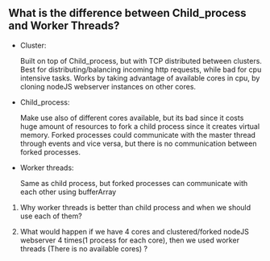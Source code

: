 ## What is the difference between Child_process and Worker Threads?
- Cluster: 
  
	Built on top of Child_process, but with TCP distributed between clusters.
	Best for distributing/balancing incoming http requests, while bad for cpu intensive tasks.
	Works by taking advantage of available cores in cpu, by cloning nodeJS webserver instances on other cores.
- Child_process:
  
	Make use also of different cores available, but its bad since it costs huge amount of resources to fork a child process since it creates virtual memory.
  Forked processes could communicate with the master thread through events and vice versa, but there is no communication between forked processes.

- Worker threads:

	Same as child process, but forked processes can communicate with each other using bufferArray

1) Why worker threads is better than child process and when we should use each of them?

2) What would happen if we have 4 cores and clustered/forked nodeJS webserver 4 times(1 process for each core), then we used worker threads (There is no available cores) ?